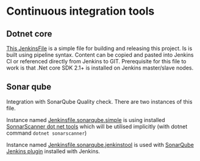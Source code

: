 # Continuous integration tools

## Dotnet core

[This JenkinsFile](Jenkinsfile.dotnetcore) is a simple file for building and releasing this project. Is is built using pipeline syntax. Content can be copied and pasted into Jenkins CI or referenced directly from Jenkins to GIT. Prerequisite for this file to work is that .Net core SDK 2.1+ is installed on Jenkins master/slave nodes. 

## Sonar qube
Integration with SonarQube Quality check. There are two instances of this file.

Instance named [Jenkinsfile.sonarqube.simple](Jenkinsfile.sonarqube.simple) is using installed [SonnarScanner dot net tools](https://www.nuget.org/packages/dotnet-sonarscanner/) which will be utilised implicitly (with dotnet command `dotnet sonarscanner`)

Instance named [Jenkinsfile.sonarqube.jenkinstool](Jenkinsfile.sonarqube.jenkinstool) is used with [SonarQube Jenkins plugin](https://docs.sonarqube.org/display/SCAN/Analyzing+with+SonarQube+Scanner+for+Jenkins) installed with Jenkins.  
